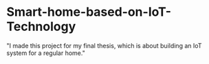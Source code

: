 # Smart-home-based-on-IoT-Technology
"I made this project for my final thesis, which is about building an IoT system for a regular home."
